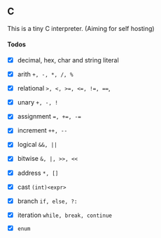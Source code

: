 ## C
This is a tiny C interpreter. (Aiming for self hosting)

#### Todos
- [x] decimal, hex, char and string literal
- [x] arith `+, -, *, /, %`
- [x] relational `>, <, >=, <=, !=, ==`,
- [x] unary `+, -, !`
- [x] assignment `=, +=, -=`
- [x] increment `++, --`
- [x] logical `&&, ||`
- [x] bitwise `&, |, >>, <<`
- [x] address `*, []`
- [x] cast `(int)<expr>`

- [x] branch `if, else, ?:`
- [x] iteration `while, break, continue`

- [x] `enum`
